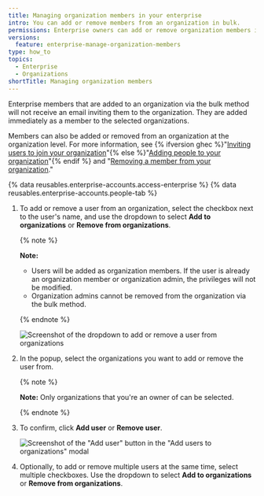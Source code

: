 ```yaml
---
title: Managing organization members in your enterprise
intro: You can add or remove members from an organization in bulk.
permissions: Enterprise owners can add or remove organization members in bulk.
versions:
  feature: enterprise-manage-organization-members
type: how_to
topics:
  - Enterprise
  - Organizations
shortTitle: Managing organization members
---
```


Enterprise members that are added to an organization via the bulk method will not receive an email inviting them to the organization. They are added immediately as a member to the selected organizations.

Members can also be added or removed from an organization at the organization level. For more information, see {% ifversion ghec %}"[Inviting users to join your organization](/organizations/managing-membership-in-your-organization/inviting-users-to-join-your-organization)"{% else %}"[Adding people to your organization](/organizations/managing-membership-in-your-organization/adding-people-to-your-organization)"{% endif %} and "[Removing a member from your organization](/organizations/managing-membership-in-your-organization/removing-a-member-from-your-organization)."

{% data reusables.enterprise-accounts.access-enterprise %}
{% data reusables.enterprise-accounts.people-tab %}
1. To add or remove a user from an organization, select the checkbox next to the user's name, and use the dropdown to select **Add to organizations** or **Remove from organizations**.

   {% note %}

   **Note:**
   - Users will be added as organization members. If the user is already an organization member or organization admin, the privileges will not be modified.
   - Organization admins cannot be removed from the organization via the bulk method.

   {% endnote %}

   ![Screenshot of the dropdown to add or remove a user from organizations](/assets/images/help/business-accounts/enterprise-add-or-remove-from-org.png)

2. In the popup, select the organizations you want to add or remove the user from.

    {% note %}

    **Note:** Only organizations that you're an owner of can be selected.

    {% endnote %}

3. To confirm, click **Add user** or **Remove user**.

   ![Screenshot of the "Add user" button in the "Add users to organizations" modal](/assets/images/help/business-accounts/add-user-to-org.png)

4. Optionally, to add or remove multiple users at the same time, select multiple checkboxes. Use the dropdown to select **Add to organizations** or **Remove from organizations**.
